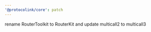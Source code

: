 ```yaml
---
'@protocolink/core': patch
---
```


rename RouterToolkit to RouterKit and update multicall2 to multicall3
